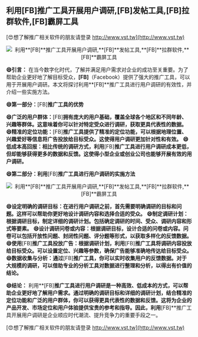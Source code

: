 ## **利用**[FB]**推广工具开展用户调研,**[FB]**发帖工具,**[FB]**拉群软件,**[FB]**霸屏工具**

[😍想了解推广相关软件的朋友请登录 http://www.vst.tw](http://www.vst.tw)

 <center><img src="https://vst.tw/MP4/tuiguang/png/4.png" alt="利用**[FB]**推广工具开展用户调研,**[FB]**发帖工具,**[FB]**拉群软件,**[FB]**霸屏工具"></center>

**😄引言：**
在当今数字化时代，了解并满足用户需求对企业的成功至关重要。为了帮助企业更好地了解目标受众，**[FB]**（Facebook）提供了强大的推广工具，可以用于开展用户调研。本文将探讨利用**[FB]**推广工具进行用户调研的有效性，并介绍一些实施方法。

**😄第一部分：**[FB]**推广工具的优势**

**😄广泛的用户群体：**[FB]**拥有庞大的用户基础，覆盖全球各个地区和不同年龄、兴趣等群体。这意味着你可以针对特定受众进行调研，获取更具代表性的数据。**
**😄精准的定位功能：**[FB]**推广工具提供了精准的定位功能，可以根据地理位置、兴趣爱好等信息将广告投放给目标受众。这使得用户调研更加针对性和有效。**
**😄低成本高回报：相比传统的调研方式，利用**[FB]**推广工具进行用户调研成本更低，但却能够获得更多的数据和反馈。这使得小型企业或创业公司也能够开展有效的用户调研。**

**😄第二部分：利用**[FB]**推广工具进行用户调研的实施方法**

 <center><img src="https://vst.tw/MP4/tuiguang/png/7.png" alt="利用**[FB]**推广工具开展用户调研,**[FB]**发帖工具,**[FB]**拉群软件,**[FB]**霸屏工具"></center>

**😄设定明确的调研目标：在进行用户调研之前，首先需要明确调研的目标和问题。这样可以帮助你更好地设计调研内容和选择合适的受众。**
**😄制定调研计划：根据调研目标，制定详细的调研计划。包括确定调研的时间、受众、调研内容和形式等要素。**
**😄设计调研问卷或内容：根据调研目标，设计合适的问卷或内容。问卷可以包括开放性问题、封闭性问题、评分题等形式，以获取多样化的反馈数据。**
**😄使用**[FB]**推广工具投放广告：根据调研计划，利用**[FB]**推广工具将调研内容投放给目标受众。可以设置定位、兴趣等参数，确保广告能够准确地传达给目标受众。**
**😄数据收集与分析：通过**[FB]**推广工具，你可以实时收集用户的反馈数据。对于大规模的调研，可以借助专业的分析工具对数据进行整理和分析，以得出有价值的结论。**

**😄结论：**
利用**[FB]**推广工具进行用户调研是一种高效、低成本的方式，可以帮助企业更好地了解用户需求。通过明确的调研目标和详细的调研计划，结合精准的定位功能和广泛的用户群体，你可以获得更具代表性的数据和反馈。这将为企业的产品开发、市场定位和用户体验提供宝贵的参考和指导。因此，利用**[FB]**推广工具开展用户调研是企业顺应时代潮流、提升竞争力的重要手段之一。

[😍想了解推广相关软件的朋友请登录 http://www.vst.tw](http://www.vst.tw)




